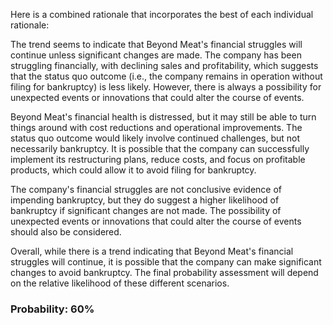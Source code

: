 Here is a combined rationale that incorporates the best of each individual rationale:

The trend seems to indicate that Beyond Meat's financial struggles will continue unless significant changes are made. The company has been struggling financially, with declining sales and profitability, which suggests that the status quo outcome (i.e., the company remains in operation without filing for bankruptcy) is less likely. However, there is always a possibility for unexpected events or innovations that could alter the course of events.

Beyond Meat's financial health is distressed, but it may still be able to turn things around with cost reductions and operational improvements. The status quo outcome would likely involve continued challenges, but not necessarily bankruptcy. It is possible that the company can successfully implement its restructuring plans, reduce costs, and focus on profitable products, which could allow it to avoid filing for bankruptcy.

The company's financial struggles are not conclusive evidence of impending bankruptcy, but they do suggest a higher likelihood of bankruptcy if significant changes are not made. The possibility of unexpected events or innovations that could alter the course of events should also be considered.

Overall, while there is a trend indicating that Beyond Meat's financial struggles will continue, it is possible that the company can make significant changes to avoid bankruptcy. The final probability assessment will depend on the relative likelihood of these different scenarios.

### Probability: 60%